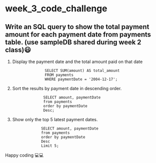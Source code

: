 # week_3_code_challenge
## Write an SQL query to show the total payment amount for each payment date from payments table. (use sampleDB shared during week 2 class)😃

1. Display the payment date and the total amount paid on that date
```
                  SELECT SUM(amount) AS total_amount
                  FROM payments
                  WHERE paymentDate = '2004-12-17';
   ```
           
2. Sort the results by payment date in descending order.
   ```
                 SELECT amount, paymentDate
                 from payments
                 order by paymentDate
                 Desc;
   ```
5. Show only the top 5 latest payment dates.
   ```
                SELECT amount, paymentDate
                from payments
                order by paymentDate
                Desc
                Limit 5;
   ```
Happy coding 💻💻
